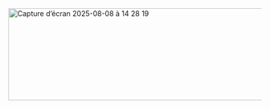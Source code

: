 <img width="716" height="184" alt="Capture d’écran 2025-08-08 à 14 28 19" src="https://github.com/user-attachments/assets/0bf1c923-cc70-4242-b7fb-91dbf58abf2f" />
